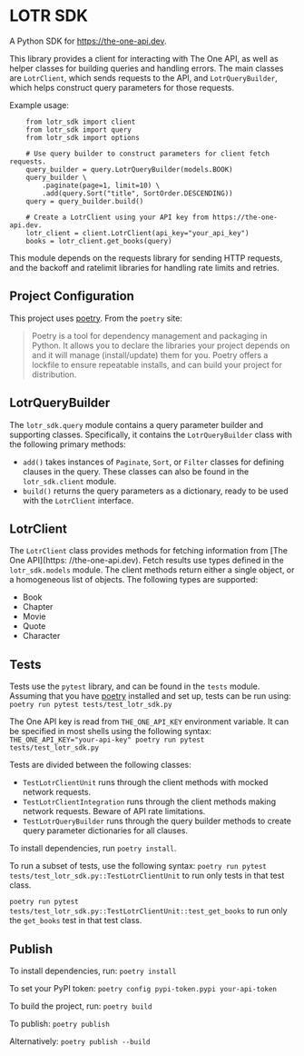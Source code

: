 # LOTR SDK

A Python SDK for https://the-one-api.dev.

This library provides a client for interacting with The One API, as well as
helper classes for building queries and handling errors. The main classes
are `LotrClient`, which sends requests to the API, and `LotrQueryBuilder`, which
helps construct query parameters for those requests.

Example usage:

```
    from lotr_sdk import client
    from lotr_sdk import query
    from lotr_sdk import options

    # Use query builder to construct parameters for client fetch requests.
    query_builder = query.LotrQueryBuilder(models.BOOK)
    query_builder \
        .paginate(page=1, limit=10) \
        .add(query.Sort("title", SortOrder.DESCENDING))
    query = query_builder.build()

    # Create a LotrClient using your API key from https://the-one-api.dev.
    lotr_client = client.LotrClient(api_key="your_api_key")
    books = lotr_client.get_books(query)
```

This module depends on the requests library for sending HTTP requests, and
the backoff and ratelimit libraries for handling rate limits and retries.

## Project Configuration

This project uses [poetry](https://python-poetry.org/docs/). From the `poetry` site:

> Poetry is a tool for dependency management and packaging in Python. It allows you to declare the
> libraries your project depends on and it will manage (install/update) them for you. Poetry offers
> a lockfile to ensure repeatable installs, and can build your project for distribution.

## LotrQueryBuilder

The `lotr_sdk.query` module contains a query parameter builder and supporting classes. Specifically,
it contains the `LotrQueryBuilder` class with the following primary methods:

- `add()` takes instances of `Paginate`, `Sort`, or `Filter` classes for defining clauses in the
  query. These classes can also be found in the `lotr_sdk.client` module.
- `build()` returns the query parameters as a dictionary, ready to be used with the `LotrClient`
  interface.

## LotrClient

The `LotrClient` class provides methods for fetching information from [The One API](https:
//the-one-api.dev). Fetch results use types defined in the `lotr_sdk.models` module. The client
methods return either a single object, or a homogeneous list of objects. The following types are
supported:

- Book
- Chapter
- Movie
- Quote
- Character

## Tests

Tests use the `pytest` library, and can be found in the `tests` module. Assuming that you have
[poetry](https://python-poetry.org/docs/) installed and set up, tests can be run using:
`poetry run pytest tests/test_lotr_sdk.py`

The One API key is read from `THE_ONE_API_KEY` environment variable. It can be specified in most
shells using the following syntax:
`THE_ONE_API_KEY="your-api-key" poetry run pytest tests/test_lotr_sdk.py`

Tests are divided between the following classes:

- `TestLotrClientUnit` runs through the client methods with mocked network requests.
- `TestLotrClientIntegration` runs through the client methods making network requests. Beware of API
  rate limitations.
- `TestLotrQueryBuilder` runs through the query builder methods to create query parameter
  dictionaries for all clauses.

To install dependencies, run `poetry install`.

To run a subset of tests, use the following syntax:
`poetry run pytest tests/test_lotr_sdk.py::TestLotrClientUnit` to run only tests in that test class.

`poetry run pytest tests/test_lotr_sdk.py::TestLotrClientUnit::test_get_books` to run only the
`get_books` test in that test class.

## Publish
To install dependencies, run:
`poetry install`

To set your PyPI token:
`poetry config pypi-token.pypi your-api-token`

To build the project, run:
`poetry build`

To publish:
`poetry publish`

Alternatively:
`poetry publish --build`
